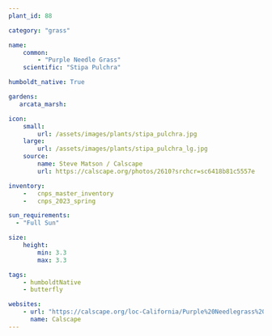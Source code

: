 ```yaml
---
plant_id: 88

category: "grass"

name: 
    common: 
        - "Purple Needle Grass"  
    scientific: "Stipa Pulchra" 

humboldt_native: True

gardens:
   arcata_marsh:  

icon: 
    small: 
        url: /assets/images/plants/stipa_pulchra.jpg 
    large: 
        url: /assets/images/plants/stipa_pulchra_lg.jpg 
    source: 
        name: Steve Matson / Calscape
        url: https://calscape.org/photos/2610?srchcr=sc6418b81c5557e

inventory: 
    -   cnps_master_inventory
    -   cnps_2023_spring

sun_requirements:
  - "Full Sun"

size:
    height: 
        min: 3.3
        max: 3.3

tags:   
    - humboldtNative
    - butterfly

websites:
    - url: "https://calscape.org/loc-California/Purple%20Needlegrass%20(Stipa%20pulchra)"
      name: Calscape
---
```



